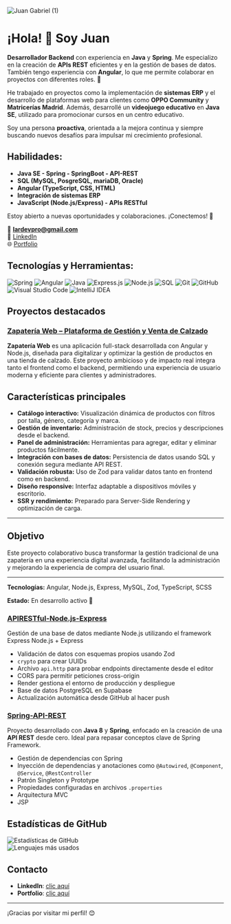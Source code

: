 ![Juan Gabriel (1)](https://github.com/user-attachments/assets/36967271-0440-4963-828b-0fbdbf888a10)

# ¡Hola! 👋 Soy **Juan**  
**Desarrollador Backend** con experiencia en **Java** y **Spring**. Me especializo en la creación de **APIs REST** eficientes y en la gestión de bases de datos. También tengo experiencia con **Angular**, lo que me permite colaborar en proyectos con diferentes roles. 🚀

He trabajado en proyectos como la implementación de **sistemas ERP** y el desarrollo de plataformas web para clientes como **OPPO Community** y **Matricerías Madrid**. Además, desarrollé un **videojuego educativo** en **Java SE**, utilizado para promocionar cursos en un centro educativo.

Soy una persona **proactiva**, orientada a la mejora continua y siempre buscando nuevos desafíos para impulsar mi crecimiento profesional.

## Habilidades:
- **Java SE - Spring - SpringBoot - API-REST**
- **SQL (MySQL, PosgreSQL, mariaDB, Oracle)**
- **Angular (TypeScript, CSS, HTML)**
- **Integración de sistemas ERP**
- **JavaScript (Node.js/Express) - APIs RESTful**

Estoy abierto a nuevas oportunidades y colaboraciones. ¡Conectemos! 🤝

📩 **lardevpro@gmail.com**  
🔗 [LinkedIn](https://www.linkedin.com/in/lardevpro/)  
🌐 [Portfolio](https://lardevpro-portafolio.web.app/)

## Tecnologías y Herramientas:
![Spring](https://img.shields.io/badge/-Spring-6DB33F?style=flat-square&logo=spring&logoColor=white)
![Angular](https://img.shields.io/badge/-Angular-DD0031?style=flat-square&logo=angular&logoColor=white)
![Java](https://img.shields.io/badge/-Java-007396?style=flat-square&logo=java&logoColor=white)
![Express.js](https://img.shields.io/badge/-Express.js-000000?style=flat-square&logo=express&logoColor=white)
![Node.js](https://img.shields.io/badge/-Node.js-339933?style=flat-square&logo=nodedotjs&logoColor=white)
![SQL](https://img.shields.io/badge/-SQL-336791?style=flat-square&logo=postgresql&logoColor=white)
![Git](https://img.shields.io/badge/-Git-F05032?style=flat-square&logo=git&logoColor=white)
![GitHub](https://img.shields.io/badge/-GitHub-181717?style=flat-square&logo=github&logoColor=white)
![Visual Studio Code](https://img.shields.io/badge/-VSCode-007ACC?style=flat-square&logo=visual-studio-code&logoColor=white)
![IntelliJ IDEA](https://img.shields.io/badge/-IntelliJ%20IDEA-000000?style=flat-square&logo=intellij-idea&logoColor=white)

## Proyectos destacados


### [Zapatería Web – Plataforma de Gestión y Venta de Calzado](https://github.com/lardevpro/shoe-store-web)


**Zapatería Web** es una aplicación full-stack desarrollada con Angular y Node.js, diseñada para digitalizar y optimizar la gestión de productos en una tienda de calzado. Este proyecto ambicioso y de impacto real integra tanto el frontend como el backend, permitiendo una experiencia de usuario moderna y eficiente para clientes y administradores.

## Características principales

- **Catálogo interactivo:** Visualización dinámica de productos con filtros por talla, género, categoría y marca.
- **Gestión de inventario:** Administración de stock, precios y descripciones desde el backend.
- **Panel de administración:** Herramientas para agregar, editar y eliminar productos fácilmente.
- **Integración con bases de datos:** Persistencia de datos usando SQL y conexión segura mediante API REST.
- **Validación robusta:** Uso de Zod para validar datos tanto en frontend como en backend.
- **Diseño responsive:** Interfaz adaptable a dispositivos móviles y escritorio.
- **SSR y rendimiento:** Preparado para Server-Side Rendering y optimización de carga.

---

## Objetivo

Este proyecto colaborativo busca transformar la gestión tradicional de una zapatería en una experiencia digital avanzada, facilitando la administración y mejorando la experiencia de compra del usuario final.

---

**Tecnologías:** Angular, Node.js, Express, MySQL, Zod, TypeScript, SCSS

**Estado:** En desarrollo activo 🚀


### [APIRESTful-Node.js-Express](https://github.com/lardevpro/rest-api-node.js-deploy)
Gestión de una base de datos mediante Node.js utilizando el framework Express  Node.js + Express

- Validación de datos con esquemas propios usando Zod  
- `crypto` para crear UUIDs  
- Archivo `api.http` para probar endpoints directamente desde el editor  
- CORS para permitir peticiones cross-origin  
- Render gestiona el entorno de producción y despliegue  
- Base de datos PostgreSQL en Supabase  
- Actualización automática desde GitHub al hacer push  

### [Spring-API-REST](https://github.com/lardevpro/spring-web-fundamentals)
Proyecto desarrollado con **Java 8** y **Spring**, enfocado en la creación de una **API REST** desde cero. Ideal para repasar conceptos clave de Spring Framework.

- Gestión de dependencias con Spring 
- Inyección de dependencias y anotaciones como `@Autowired`, `@Component`, `@Service`, `@RestController`  
- Patrón Singleton y Prototype  
- Propiedades configuradas en archivos `.properties`
- Arquitectura MVC
- JSP    

## Estadísticas de GitHub
![Estadísticas de GitHub](https://github-readme-stats.vercel.app/api?username=lardevpro&show_icons=true&theme=dark)  
![Lenguajes más usados](https://github-readme-stats.vercel.app/api/top-langs/?username=lardevpro&layout=compact&theme=dark)

## Contacto

- **LinkedIn**: [clic aquí](https://www.linkedin.com/in/lardevpro/)
- **Portfolio**: [clic aquí](https://lardevpro-portafolio.web.app/)

---

¡Gracias por visitar mi perfil! 😊
